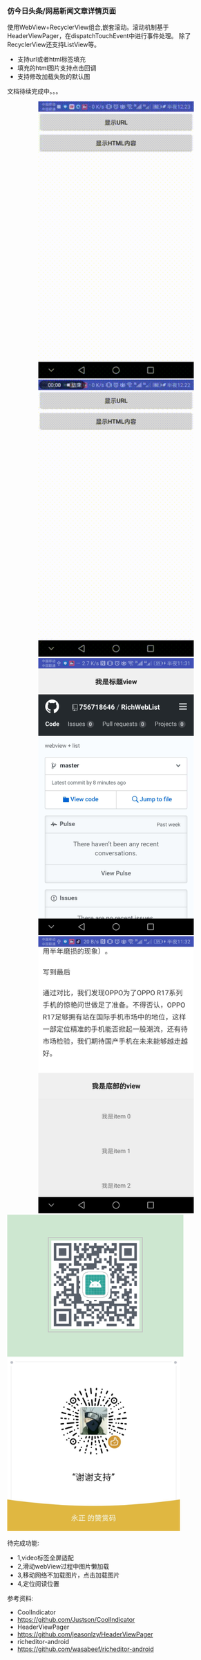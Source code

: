 ### 仿今日头条/网易新闻文章详情页面

使用WebView+RecyclerView组合,嵌套滚动。滚动机制基于HeaderViewPager，在dispatchTouchEvent中进行事件处理。
除了RecyclerView还支持ListView等。

- 支持url或者html标签填充
- 填充的html图片支持点击回调
- 支持修改加载失败的默认图


文档待续完成中。。。

<div align="center">
<img src="img/output1.gif"  height="640" width="360">
<img src="img/output2.gif"  height="640" width="360">
<img src="img/4101535124707_.pic.jpg"  height="640" width="360">
<img src="img/4121535124761_.pic.jpg"  height="640" width="360">
</div>

<img src="img/down.jpg" >

<img src="img/thank.jpg" height="400" width="400" >

待完成功能:
- 1,video标签全屏适配
- 2,滑动webView过程中图片懒加载
- 3,移动网络不加载图片，点击加载图片
- 4,定位阅读位置

参考资料:
- CoolIndicator
- https://github.com/Justson/CoolIndicator
- HeaderViewPager
- https://github.com/jeasonlzy/HeaderViewPager
- richeditor-android
- https://github.com/wasabeef/richeditor-android


